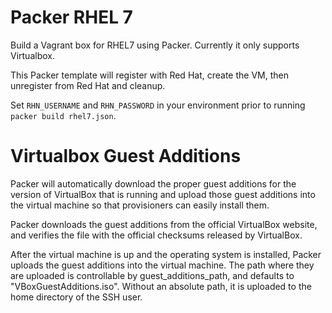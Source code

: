 # Packer RHEL 7 #

Build a Vagrant box for RHEL7 using Packer. Currently it only supports Virtualbox.

This Packer template will register with Red Hat, create the VM, then unregister from Red Hat and cleanup.

Set `RHN_USERNAME` and `RHN_PASSWORD` in your environment prior to running `packer build rhel7.json`.

# Virtualbox Guest Additions #

Packer will automatically download the proper guest additions for the version of VirtualBox that is running and upload those guest additions into the virtual machine so that provisioners can easily install them.

Packer downloads the guest additions from the official VirtualBox website, and verifies the file with the official checksums released by VirtualBox.

After the virtual machine is up and the operating system is installed, Packer uploads the guest additions into the virtual machine. The path where they are uploaded is controllable by guest_additions_path, and defaults to "VBoxGuestAdditions.iso". Without an absolute path, it is uploaded to the home directory of the SSH user.